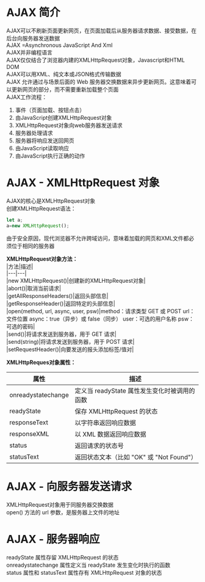 AJAX 简介
===

AJAX可以不刷新页面更新网页，在页面加载后从服务器请求数据、接受数据，在后台向服务器发送数据  
AJAX =Asynchronous JavaScript And Xml  
AJAX并非编程语言  
AJAX仅仅结合了浏览器内建的XMLHttpRequest对象，Javascript和HTML DOM  
AJAX可以用XML、纯文本或JSON格式传输数据  
AJAX 允许通过与场景后面的 Web 服务器交换数据来异步更新网页。这意味着可以更新网页的部分，而不需要重新加载整个页面  
AJAX工作流程：
1. 事件（页面加载、按钮点击）  
2. 由JavaScript创建XMLHttpRequest对象  
3. XMLHttpRequest对象向web服务器发送请求  
4. 服务器处理请求  
5. 服务器将响应发送回网页  
6. 由JavaScript读取响应  
7. 由JavaScript执行正确的动作

AJAX - XMLHttpRequest 对象
===
AJAX的核心是XMLHttpRequest对象   
创建XMLHttpRequest语法：  
```js 
let a;
a=new XMLHttpRequest();
```

由于安全原因，现代浏览器不允许跨域访问，意味着加载的网页和XML文件都必须位于相同的服务器  

**XMLHttpRequest对象方法：**  
|方法|描述|  
|---|---|  
|new XMLHttpRequest()|创建新的XMLHttpRequest对象|  
|abort()|取消当前请求|  
|getAllResponseHeaders()|返回头部信息|  
|getResponseHeader()|返回特定的头部信息|  
|open(method, url, async, user, psw)|method：请求类型 GET 或 POST  url：文件位置  async：true（异步）或 false（同步）  user：可选的用户名称  psw：可选的密码|  
|send()|将请求发送到服务器，用于 GET 请求|  
|send(string)|将请求发送到服务器，用于 POST 请求|  
|setRequestHeader()|向要发送的报头添加标签/值对|   


**XMLHttpReques对象属性：**  

属性|描述|   
|---|---|  
|onreadystatechange|定义当 readyState 属性发生变化时被调用的函数|   
|readyState|保存 XMLHttpRequest 的状态|   
|responseText|以字符串返回响应数据|  
|responseXML|以 XML 数据返回响应数据|   
|status|返回请求的状态号|   
|statusText|返回状态文本（比如 "OK" 或 "Not Found"）| 



AJAX - 向服务器发送请求
===
XMLHttpRequest对象用于同服务器交换数据  
open() 方法的 url 参数，是服务器上文件的地址  

AJAX - 服务器响应
===
readyState 属性存留 XMLHttpRequest 的状态  
onreadystatechange 属性定义当 readyState 发生变化时执行的函数  
status 属性和 statusText 属性存有 XMLHttpRequest 对象的状态  
